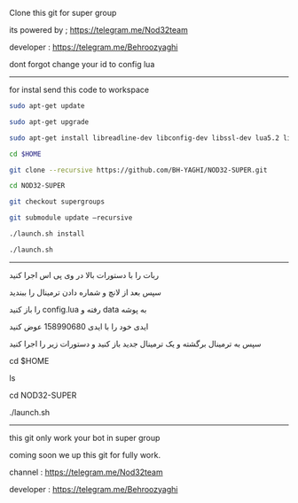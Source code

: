 Clone this git for super group

its powered by ; https://telegram.me/Nod32team

developer : https://telegram.me/Behroozyaghi

dont forgot change your id to config lua

________________________________________________________________________________________________________________________________
for instal send this code to workspace

```bash
sudo apt-get update

sudo apt-get upgrade

sudo apt-get install libreadline-dev libconfig-dev libssl-dev lua5.2 liblua5.2-dev libevent-dev make unzip git redis-server g++ libjansson-dev libpython-dev expat libexpat1-dev

cd $HOME

git clone --recursive https://github.com/BH-YAGHI/NOD32-SUPER.git

cd NOD32-SUPER

git checkout supergroups

git submodule update —recursive

./launch.sh install

./launch.sh
```
________________________________________________________________________________________________________________________________

ربات را با دستورات بالا در وی پی اس اجرا کنید

سپس بعد از لانچ  و شماره دادن ترمینال را ببندید

را باز کنید config.lua رفته و  data به پوشه 

  ایدی خود را با ایدی 158990680 عوض کنید
  
  
سپس به ترمینال برگشته و یک ترمینال جدید باز کنید و دستورات زیر را اجرا کنید
  
cd $HOME

ls

cd NOD32-SUPER

./launch.sh
___________________________________________________________________________________________________________________________

this git only work your bot in super group

coming soon we up this git for fully work.




channel : https://telegram.me/Nod32team

developer : https://telegram.me/Behroozyaghi





